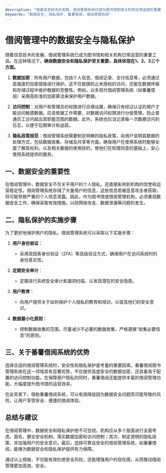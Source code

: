 ```yaml
---
description: "随着信息技术的发展，借阅管理系统已成为图书馆和相关机构日常运营的重要工具。在这种情况下，**确保数据安全和隐私保护至关重要，具体体现在1、2、3三个方面。** "
keywords: "数据安全, 隐私保护, 番薯借阅, 借阅管理系统"
---
```

# 借阅管理中的数据安全与隐私保护

随着信息技术的发展，借阅管理系统已成为图书馆和相关机构日常运营的重要工具。在这种情况下，**确保数据安全和隐私保护至关重要，具体体现在1、2、3三个方面。** 

1. **数据加密**：所有用户数据，包括个人信息、借阅记录、支付信息等，必须通过高强度的加密措施进行保护。这不仅能够防止未授权的访问，还能在数据传输和存储过程中维护数据的完整性。例如，众多现代借阅管理系统（如番薯借阅）采用高标准的加密算法来保护用户数据。

2. **访问控制**：对用户和管理员的权限进行合理设置，确保只有经过认证的用户才能访问敏感数据。应该依据工作需要，对数据访问权限进行分级管理，防止普通员工访问超出其职能范围的数据。此外，系统也应当记录每一次数据访问的日志，以便于后期审计和追踪。

3. **隐私政策规范**：借阅管理系统需要制定明确的隐私政策，向用户说明其数据的处理方式，包括数据收集、存储及共享等方面。确保用户在使用系统时能够全面了解其权利，以及相关数据的使用目的，使他们在知情同意的基础上，安心使用系统提供的服务。

## **一、数据安全的重要性**

在借阅管理中，数据安全不仅关乎用户的个人隐私，还直接影响到机构的信誉和运营稳定性。借阅管理系统存储了大量用户的信息，这些信息若被恶意攻击者获取，将可能导致严重的个人信息泄露。因此，作为图书馆或借阅管理机构，必须重视数据安全工作，确保采取有效措施，以防网络攻击、数据泄漏等问题的发生。

## **二、隐私保护的实施步骤**

为了更好地保护用户的隐私，借阅管理系统可以采取以下实施步骤：

1. **用户身份验证**：
   - 采用双因素身份验证（2FA）等高级验证方式，确保用户在访问系统时的身份真实性。

2. **定期安全审计**：
   - 定期进行系统安全审计和漏洞扫描，以发现潜在的安全隐患。

3. **用户教育**：
   - 向用户提供关于如何保护个人隐私的教育和培训，以提高他们的安全意识。

4. **数据最小化原则**：
   - 控制数据收集的范围，尽量减少不必要的数据收集，严格遵循“收集必要信息”的原则。

## **三、关于番薯借阅系统的优势**

选择合适的借阅管理系统时，安全性和隐私保护是考量的重要因素。番薯借阅图书管理系统在这一领域具有显著优势，不仅提供高度安全的数据加密，还具备易于配置的访问控制功能。在保障用户隐私的同时，番薯借阅还能提供丰富的借阅管理功能，大幅度提升图书馆的运营效率。

在此背景下，借助番薯借阅系统，可以有效降低因为数据安全问题而可能导致的风险，让用户享受安全、便捷的借阅体验。

## **总结与建议**

在借阅管理中，数据安全和隐私保护绝不可忽视，机构应从多个层面进行全面考虑。首先，健全安全机制，落实数据加密和访问控制；其次，制定透明的隐私政策，并加强用户的安全意识。最后，选择可靠且安全的借阅管理系统，如番薯借阅，能够为数据安全和隐私保护提供有力保障。

通过以上措施，不仅能有效杜绝安全风险，还能增强用户的信任感，从而推动借阅管理更加高效、安全。
